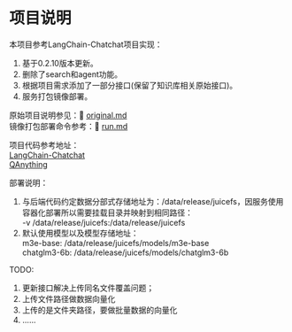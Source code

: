 # 项目说明  
本项目参考LangChain-Chatchat项目实现：  
1. 基于0.2.10版本更新。  
2. 删除了search和agent功能。  
3. 根据项目需求添加了一部分接口(保留了知识库相关原始接口)。
4. 服务打包镜像部署。  

原始项目说明参见：📃 [original.md](original.md)  
镜像打包部署命令参考：📃 [run.md](docker/run.md)  

项目代码参考地址：  
[LangChain-Chatchat](https://github.com/chatchat-space/Langchain-Chatchat)  
[QAnything](https://github.com/netease-youdao/QAnything)

部署说明：  
1. 与后端代码约定数据分部式存储地址为：/data/release/juicefs，因服务使用容器化部署所以需要挂载目录并映射到相同路径：  
   -v /data/release/juicefs:/data/release/juicefs   
2. 默认使用模型以及模型存储地址：  
   m3e-base: /data/release/juicefs/models/m3e-base  
   chatglm3-6b: /data/release/juicefs/models/chatglm3-6b  


TODO:
1. 更新接口解决上传同名文件覆盖问题；  
2. 上传文件路径做数据向量化
2. 上传的是文件夹路径，要做批量数据的向量化
2. ......  
